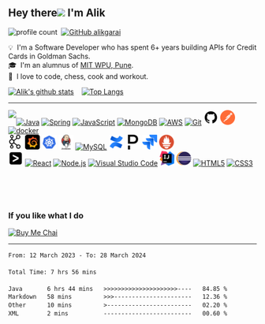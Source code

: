 ## Hey there<img src="https://raw.githubusercontent.com/MartinHeinz/MartinHeinz/master/wave.gif" width="30px"> I'm Alik
![profile count](https://komarev.com/ghpvc/?username=alikgarai&color=red)&nbsp;
[![GitHub alikgarai](https://img.shields.io/github/followers/alikgarai?label=follow&style=social)](https://github.com/alikgarai)&nbsp;

💡 &nbsp;I'm a Software Developer who has spent 6+ years building APIs for Credit Cards in Goldman Sachs.\
🎓 &nbsp;I'm an alumnus of [MIT WPU, Pune](https://mitwpu.edu.in/). \
🌱 &nbsp;I love to code, chess, cook and workout.

[![Alik's github stats](https://github-readme-stats.vercel.app/api?username=alikgarai&hide=contribs&text_bold=false&show_icons=true&theme=chartreuse-dark&hide_border=true)](https://github.com/alikgarai) &nbsp;&nbsp;
[![Top Langs](https://github-readme-stats.vercel.app/api/top-langs/?username=alikgarai&layout=compact&theme=chartreuse-dark)](https://github.com/alikgarai/github-readme-stats)

<hr>

<p>
  <a href="https://leetcode.com/alikgarai" title="Leetcode Profile!"><img align="left" src="https://leetcard.jacoblin.cool/alikgarai?theme=dark&ext=heatmap"/></a>
  <p>
    <a href="https://www.java.com/" title="Java"><img src="https://github.com/get-icon/geticon/raw/master/icons/java.svg" alt="Java" width="30px" height="30px"></a>
    <a href="https://spring.io/" title="Spring"><img src="https://github.com/get-icon/geticon/raw/master/icons/spring.svg" alt="Spring" width="30px" height="30px"></a>
    <a href="https://developer.mozilla.org/en-US/docs/Web/JavaScript" title="JavaScript"><img src="https://github.com/get-icon/geticon/raw/master/icons/javascript.svg" alt="JavaScript" width="30px" height="30px"></a>
    <a href="https://www.mongodb.org/" title="MongoDB"><img src="https://github.com/get-icon/geticon/raw/master/icons/mongodb-icon.svg" alt="MongoDB" width="30px" height="30px"></a>
    <a href="https://aws.amazon.com/" title="AWS"><img src="https://github.com/get-icon/geticon/raw/master/icons/aws.svg" alt="AWS" width="30px" height="30px"></a>
    <a href="https://git-scm.com/" title="Git"><img src="https://github.com/get-icon/geticon/raw/master/icons/git-icon.svg" alt="Git" width="30px" height="30px"></a>
    <a href="https://github.com/" title="GitHub"><img src="img\github-svgrepo-com.svg" alt="GitHub" width="30px" height="30px"></a>
    <a href="https://www.postman.com/" title="Postman"><img src="img\postman-icon-svgrepo-com.svg" alt="postman" width="30px" height="30px"></a>
    <a href="https://www.docker.com/" title="docker"><img src="https://github.com/get-icon/geticon/raw/master/icons/docker-icon.svg" alt="docker" width="30px" height="30px"></a><br/>
    <a href="https://kafka.apache.org/" title="Kafka"><img src="img\data-accesskafka-cluster-svgrepo-com.svg" alt="Kafka" width="30px" height="30px"></a>
    <a href="https://grafana.com/" title="Grafana"><img src="img\grafana-svgrepo-com.svg" alt="Grafana" width="30px" height="30px"></a> 
    <a href="https://kubernetes.io/" title="Kubernetes"><img src="img\kubernetes-svgrepo-com.svg" alt="kubernetes" width="30px" height="30px"></a>
    <a href="https://www.jenkins.io/" title="Jenkins"><img src="img\jenkins-svgrepo-com.svg" alt="jenkins" width="30px" height="30px"></a>
    <a href="https://dev.mysql.com/" title="MySQL"><img src="https://github.com/get-icon/geticon/raw/master/icons/mysql.svg" alt="MySQL" width="30px" height="30px"></a>
    <a href="https://www.atlassian.com/software/confluence" title="Confluence"><img src="img\confluence-svgrepo-com.svg" alt="Confluence" width="30px" height="30px"></a>
    <a href="https://www.pagerduty.com/" title="PagerDuty"><img src="img\pagerduty-svgrepo-com.svg" alt="pagerduty" width="30px" height="30px"></a>
    <a href="https://www.atlassian.com/software/jira" title="Jira"><img src="img\jira-svgrepo-com.svg" alt="jira" width="30px" height="30px"></a>
    <a href="https://prometheus.io/" title="Prometheus"><img src="img\prometheus-svgrepo-com.svg" alt="prometheus" width="30px" height="30px"></a><br/>
    <a href="https://www.splunk.com/" title="Splunk"><img src="img\splunk-svgrepo-com.svg" alt="splunk" width="30px" height="30px"></a>
    <a href="https://reactjs.org/" title="React"><img src="https://github.com/get-icon/geticon/raw/master/icons/react.svg" alt="React" width="30px" height="30px"></a>
    <a href="https://nodejs.org/" title="Node.js"><img src="https://github.com/get-icon/geticon/raw/master/icons/nodejs-icon.svg" alt="Node.js" width="30px" height="30px"></a>
    <a href="https://code.visualstudio.com/" title="Visual Studio Code"><img src="https://github.com/get-icon/geticon/raw/master/icons/visual-studio-code.svg" alt="Visual Studio Code" width="30px" height="30px"></a>
    <a href="https://www.jetbrains.com/idea/" title="Intellij"><img src="img\jb-intellij-idea-svgrepo-com.svg" alt="intellij" width="30px" height="30px"></a>
    <a href="https://www.eclipse.org/" title="Eclipse"><img src="img\eclipse-icon-svgrepo-com.svg" alt="Eclipse" width="30px" height="30px"></a>
    <a href="https://www.w3.org/TR/html5/" title="HTML5"><img src="https://github.com/get-icon/geticon/raw/master/icons/html-5.svg" alt="HTML5" width="30px" height="30px"></a>
    <a href="https://www.w3.org/TR/CSS/" title="CSS3"><img src="https://github.com/get-icon/geticon/raw/master/icons/css-3.svg" alt="CSS3" width="30px" height="30px"></a>
  </p>
</p>

<br/>
<br/>
<br/>

### If you like what I do
<a href="https://www.buymeacoffee.com/garaialik247" target="_blank"><img src="https://cdn.buymeacoffee.com/buttons/v2/default-red.png" alt="Buy Me Chai" width="150" ></a>

<hr>

<!--START_SECTION:waka-->

```txt
From: 12 March 2023 - To: 28 March 2024

Total Time: 7 hrs 56 mins

Java       6 hrs 44 mins   >>>>>>>>>>>>>>>>>>>>>----   84.85 %
Markdown   58 mins         >>>----------------------   12.36 %
Other      10 mins         >------------------------   02.20 %
XML        2 mins          -------------------------   00.60 %
```

<!--END_SECTION:waka-->

<!-- Resources
svg images - https://www.svgrepo.com/vectors/postman/
wakatime - https://github.com/marketplace/actions/waka-readme
Awesome github profiles - https://zzetao.github.io/awesome-github-profile/ -->
